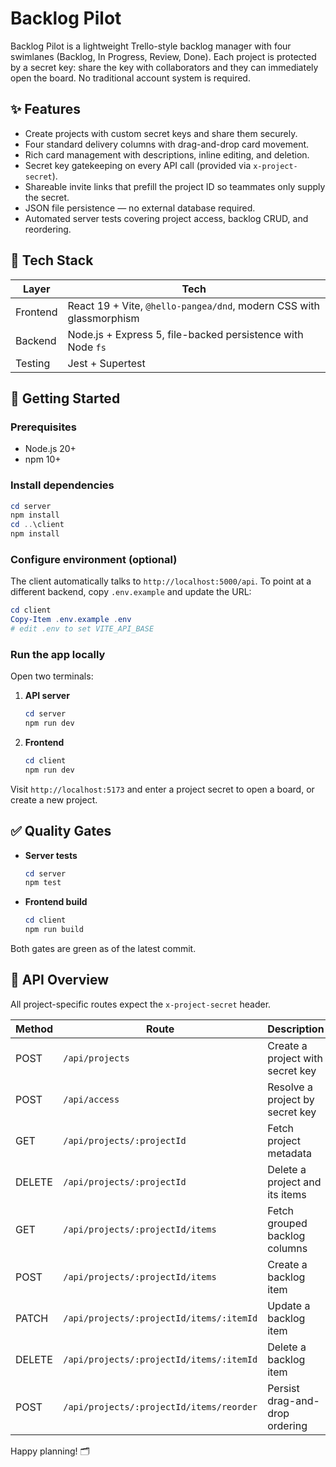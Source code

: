 # Backlog Pilot

Backlog Pilot is a lightweight Trello-style backlog manager with four swimlanes (Backlog, In Progress, Review, Done). Each project is protected by a secret key: share the key with collaborators and they can immediately open the board. No traditional account system is required.

## ✨ Features

- Create projects with custom secret keys and share them securely.
- Four standard delivery columns with drag-and-drop card movement.
- Rich card management with descriptions, inline editing, and deletion.
- Secret key gatekeeping on every API call (provided via `x-project-secret`).
- Shareable invite links that prefill the project ID so teammates only supply the secret.
- JSON file persistence — no external database required.
- Automated server tests covering project access, backlog CRUD, and reordering.

## 🧱 Tech Stack

| Layer     | Tech                                                                 |
|-----------|----------------------------------------------------------------------|
| Frontend  | React 19 + Vite, `@hello-pangea/dnd`, modern CSS with glassmorphism |
| Backend   | Node.js + Express 5, file-backed persistence with Node `fs`          |
| Testing   | Jest + Supertest                                                     |

## 🚀 Getting Started

### Prerequisites

- Node.js 20+
- npm 10+

### Install dependencies

```powershell
cd server
npm install
cd ..\client
npm install
```

### Configure environment (optional)

The client automatically talks to `http://localhost:5000/api`. To point at a different backend, copy `.env.example` and update the URL:

```powershell
cd client
Copy-Item .env.example .env
# edit .env to set VITE_API_BASE
```

### Run the app locally

Open two terminals:

1. **API server**
   ```powershell
   cd server
   npm run dev
   ```

2. **Frontend**
   ```powershell
   cd client
   npm run dev
   ```

Visit `http://localhost:5173` and enter a project secret to open a board, or create a new project.

## ✅ Quality Gates

- **Server tests**
  ```powershell
  cd server
  npm test
  ```
- **Frontend build**
  ```powershell
  cd client
  npm run build
  ```

Both gates are green as of the latest commit.

## 🔌 API Overview

All project-specific routes expect the `x-project-secret` header.

| Method | Route                                      | Description                         |
|--------|---------------------------------------------|-------------------------------------|
| POST   | `/api/projects`                             | Create a project with secret key    |
| POST   | `/api/access`                               | Resolve a project by secret key     |
| GET    | `/api/projects/:projectId`                  | Fetch project metadata              |
| DELETE | `/api/projects/:projectId`                  | Delete a project and its items      |
| GET    | `/api/projects/:projectId/items`            | Fetch grouped backlog columns       |
| POST   | `/api/projects/:projectId/items`            | Create a backlog item               |
| PATCH  | `/api/projects/:projectId/items/:itemId`    | Update a backlog item               |
| DELETE | `/api/projects/:projectId/items/:itemId`    | Delete a backlog item               |
| POST   | `/api/projects/:projectId/items/reorder`    | Persist drag-and-drop ordering      |

Happy planning! 🗂️
